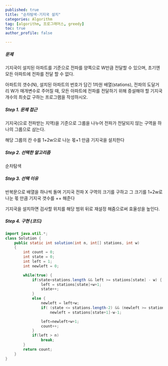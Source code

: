 ```yaml
---
published: true
title: "순차탐색-기지국 설치" 
categories: Algorithm 
tag: [algorithm, 프로그래머스, greedy] 
toc: true
author_profile: false 

---
```




##### 문제 

기지국이 설치된 아파트를 기준으로 전파를 양쪽으로 W만큼 전달할 수 있으며, 초기엔 모든 아파트에 전파를 전달 할 수 없다. 

아파트의 갯수(N), 설치된 아파트의 번호가 담긴 1차원 배열(stations), 전파의 도달거리 W가 매개변수로 주어질 때, 모든 아파트에 전파를 전달하기 위해 증설해야 할 기지국 개수의 최솟값 구하는 프로그램을 작성하시오. 

  

##### Step 1. 문제 접근 

기지국(으로 전파받는 지역)을 기준으로 그룹을 나누어 전파가 전달되지 않는 구역을 하나의 그룹으로 삼는다. 

해당 그룹의 칸 수를 1+2w으로 나눈 몫+1 만큼 기지국을 설치한다 



##### Step 2. 선택한 알고리즘 

순차탐색



##### Step 3. 선택 이유 

반복문으로 배열을 하나씩 돌며 기지국 전파 X 구역의 크기를 구하고 그 크기를 1+2w로 나눈 몫 만큼 기지국 갯수를 ++ 해준다 

기지국을 설치하면 검사할 위치를 해당 범위 뒤로 재설정 해줌으로써 효율성을 높인다. 

   

##### Step 4. 구현 (코드)

```java
import java.util.*;
class Solution {
    public static int solution(int n, int[] stations, int w)
    {
        int count = 0;
        int state = 0;
        int left = 1;
        int newleft = 0;

        while(true) {
            if(state<stations.length && left >= stations[state] - w) {
                left = stations[state]+w+1;
                state++;
            }
            else {
                newleft = left+w;
                if( (state <= stations.length-2) && (newleft >= stations[state+1]-w))
                    newleft = stations[state+1]-w-1;

                left=newleft+w+1;
                count++;
            }
            if(left > n)
                break;
        }
        return count;
    }
}
```

